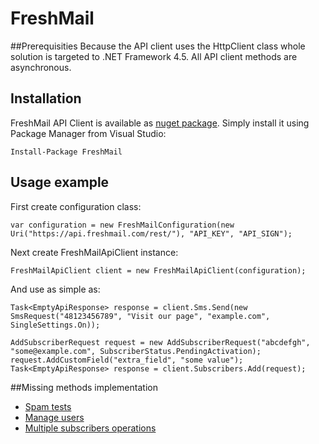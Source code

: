 # FreshMail
##Prerequisities
Because the API client uses the HttpClient class whole solution is targeted to .NET Framework 4.5.
All API client methods are asynchronous.

## Installation
FreshMail API Client is available as [nuget package](https://www.nuget.org/packages/FreshMail/).
Simply install it using Package Manager from Visual Studio:
```
Install-Package FreshMail
```

## Usage example

First create configuration class:

```
var configuration = new FreshMailConfiguration(new Uri("https://api.freshmail.com/rest/"), "API_KEY", "API_SIGN");
```

Next create FreshMailApiClient instance:

```
FreshMailApiClient client = new FreshMailApiClient(configuration);
```

And use as simple as:

```
Task<EmptyApiResponse> response = client.Sms.Send(new SmsRequest("48123456789", "Visit our page", "example.com", SingleSettings.On));

AddSubscriberRequest request = new AddSubscriberRequest("abcdefgh", "some@example.com", SubscriberStatus.PendingActivation);
request.AddCustomField("extra_field", "some value");
Task<EmptyApiResponse> response = client.Subscribers.Add(request);
```

##Missing methods implementation
* [Spam tests](http://freshmail.pl/developer-api/spamtesty/)
* [Manage users](http://freshmail.pl/developer-api/tworzenie-kont/)
* [Multiple subscribers operations](http://freshmail.pl/developer-api/subskrybenci-zarzadzanie-wieloma-subskrybentami-w-pojedynczym-zadaniu/)